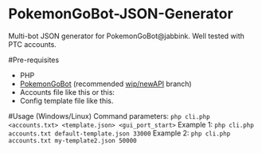 # PokemonGoBot-JSON-Generator
Multi-bot JSON generator for PokemonGoBot@jabbink. Well tested with PTC accounts.

#Pre-requisites
* PHP
* [PokemonGoBot](https://github.com/jabbink/PokemonGoBot/) (recommended [wip/newAPI](https://github.com/jabbink/PokemonGoBot/tree/wip/newAPI) branch)
* Accounts file like this or this:
* Config template file like this.

#Usage (Windows/Linux)
Command parameters: `php cli.php <accounts.txt> <template.json> <gui_port_start>`
Example 1:
`php cli.php accounts.txt default-template.json 33000`
Example 2:
`php cli.php accounts.txt my-template2.json 50000`
